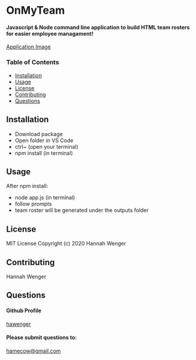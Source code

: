 # OnMyTeam

#### Javascript & Node command line application to build HTML team rosters for easier employee managament!

[Application Image](https://github.com/hawenger/OnMyTeam/issues/1)

### Table of Contents
* [Installation](##Installation)
* [Usage](##Usage)
* [License](##License)
* [Contributing](##Contributing)
* [Questions](##Questions)

## Installation
* Download package 
* Open folder in VS Code 
* ctrl~ (open your terminal) 
* npm install (in terminal)

## Usage
After npm install: 
* node app.js (in terminal)
* follow prompts
* team roster will be generated under the outputs folder

## License
MIT License
Copyright (c) 2020 Hannah Wenger

## Contributing
Hannah Wenger
        
## Questions
#### Github Profile
[hawenger](https://github.com/hawenger)
#### Please submit questions to:
<hamecow@gmail.com>

